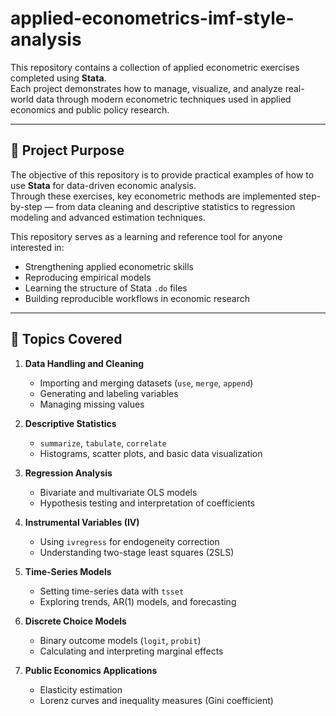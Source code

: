 # applied-econometrics-imf-style-analysis

This repository contains a collection of applied econometric exercises completed using **Stata**.  
Each project demonstrates how to manage, visualize, and analyze real-world data through modern econometric techniques used in applied economics and public policy research.

---

## 🎯 Project Purpose

The objective of this repository is to provide practical examples of how to use **Stata** for data-driven economic analysis.  
Through these exercises, key econometric methods are implemented step-by-step — from data cleaning and descriptive statistics to regression modeling and advanced estimation techniques.

This repository serves as a learning and reference tool for anyone interested in:
- Strengthening applied econometric skills  
- Reproducing empirical models  
- Learning the structure of Stata `.do` files  
- Building reproducible workflows in economic research  


---

## 🧠 Topics Covered

1. **Data Handling and Cleaning**
   - Importing and merging datasets (`use`, `merge`, `append`)
   - Generating and labeling variables
   - Managing missing values

2. **Descriptive Statistics**
   - `summarize`, `tabulate`, `correlate`
   - Histograms, scatter plots, and basic data visualization

3. **Regression Analysis**
   - Bivariate and multivariate OLS models
   - Hypothesis testing and interpretation of coefficients

4. **Instrumental Variables (IV)**
   - Using `ivregress` for endogeneity correction
   - Understanding two-stage least squares (2SLS)

5. **Time-Series Models**
   - Setting time-series data with `tsset`
   - Exploring trends, AR(1) models, and forecasting

6. **Discrete Choice Models**
   - Binary outcome models (`logit`, `probit`)
   - Calculating and interpreting marginal effects

7. **Public Economics Applications**
   - Elasticity estimation
   - Lorenz curves and inequality measures (Gini coefficient)


